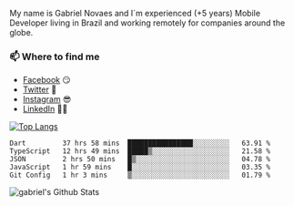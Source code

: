 
<!--
### Hi there 👋

**gblnovaes/gblnovaes** is a ✨ _special_ ✨ repository because its `README.md` (this file) appears on your GitHub profile.

Here are some ideas to get you started:

- 🔭 I’m currently working on ...
- 🌱 I’m currently learning ...
- 👯 I’m looking to collaborate on ...
- 🤔 I’m looking for help with ...
- 💬 Ask me about ...
- 📫 How to reach me: ...
- 😄 Pronouns: ...
- ⚡ Fun fact: ...
-->

My name is Gabriel Novaes and I´m experienced (+5 years) Mobile Developer living in Brazil and working remotely for companies around the globe. 



### 📫 Where to find me
- [Facebook](https://facebook.com/gblnovaes) 😏
- [Twitter](https://twitter.com/gblnovaes) 🐤
- [Instagram](https://instagram.com/gblnovaes_) 😎
- [LinkedIn](https://linkedin.com/in/gblnovaes) 👨💼

<!--- [Website](https://gabrielnovaes.com.br) 😏🔗 -->

[![Top Langs](https://github-readme-stats.vercel.app/api/top-langs/?username=gblnovaes)](https://github.com/gblnovaes/github-readme-stats)

<!--START_SECTION:waka-->
```text
Dart         37 hrs 58 mins  ████████████████░░░░░░░░░   63.91 % 
TypeScript   12 hrs 49 mins  █████▒░░░░░░░░░░░░░░░░░░░   21.58 % 
JSON         2 hrs 50 mins   █▒░░░░░░░░░░░░░░░░░░░░░░░   04.78 % 
JavaScript   1 hr 59 mins    █░░░░░░░░░░░░░░░░░░░░░░░░   03.35 % 
Git Config   1 hr 3 mins     ▒░░░░░░░░░░░░░░░░░░░░░░░░   01.79 % 
```
<!--END_SECTION:waka-->

![gabriel's Github Stats](https://github-readme-stats.vercel.app/api?username=gblnovaes&show_icons=true&theme=radical)

